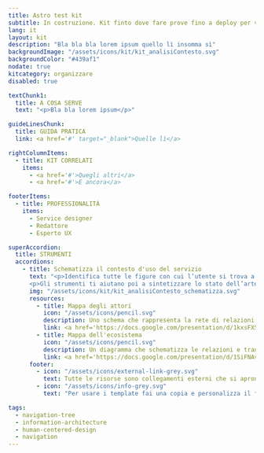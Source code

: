 ```yaml
---
title: Astro test kit
subtitle: In costruzione. Kit finto dove fare prove fino a deploy per vedere sia tutto apposto
lang: it
layout: kit
description: "Bla bla bla lorem ipsum quello lì insomma sì"
backgroundImage: "/assets/icons/kit/kit_analisiContesto.svg"
backgroundColor: "#439af1"
nodate: true
kitcategory: organizzare
disabled: true

textChunk1:
  title: A COSA SERVE
  text: "<p>Bla bla lorem ipsum</p>"

guideLinesChunk:
  title: GUIDA PRATICA
  link: <a href='#' target="_blank">Quelle lì</a>

rightColumnItems:
  - title: KIT CORRELATI
    items:
      - <a href='#'>Quegli altri</a>
      - <a href='#'>E ancora</a>

footerItems:
  - title: PROFESSIONALITÀ
    items:
      - Service designer
      - Redattore
      - Esperto UX

superAccordion:
  title: STRUMENTI
  accordions:
    - title: Schematizza il contesto d'uso del servizio
      text: "<p>Identifica tutte le figure con cui l’utente si trova a interagire in prima persona, ma anche quelle che, dietro le quinte, consentono l’erogazione del servizio: in questo modo potrai comprendere come il ruolo dei diversi attori ha un impatto sia sul progetto che sull'utente/cittadino.</p>
      <p>Gli strumenti ti aiutano poi a sintetizzare lo stato dell’arte del servizio e approfondire la comprensione dei processi e infrastrutture che lo compongono, schematizzando le transazioni che avvengono tra gli diversi attori e touchpoint coinvolti, anche mettendo in evidenza eventuali inefficienze del sistema.</p>"
      img: "/assets/icons/kit/kit_analisiContesto_schematizza.svg"
      resources:
        - title: Mappa degli attori
          icon: "/assets/icons/pencil.svg"
          description: Uno schema che rappresenta la rete di relazioni tra l’utente e gli altri attori del contesto
          link: <a href='https://docs.google.com/presentation/d/1kxsFXSesX2kCOR1L3SbPfYqFInFhf_A7RW3_2xZ943o/edit?usp=sharing' aria-label="Vai alla risorsa (link esterno)" target="_blank">Vai alla risorsa</a>
        - title: Mappa dell'ecosistema
          icon: "/assets/icons/pencil.svg"
          description: Un diagramma che schematizza le relazioni e transazioni tra gli elementi coinvolti nel servizio pubblico
          link: <a href='https://docs.google.com/presentation/d/1SiFNAvLJPPO86DgvkPB1I8W7gWHmBnE5CNJTM9JSSEM/edit?usp=sharing' aria-label="Vai alla risorsa (link esterno)" target="_blank">Vai alla risorsa</a>
      footer:
        - icon: "/assets/icons/external-link-grey.svg"
          text: Tutte le risorse sono collegamenti esterni che si aprono in una nuova finestra.
        - icon: "/assets/icons/info-grey.svg"
          text: "Per usare i template fai una copia e personalizza il file: trovi le istruzioni nella prima pagina della risorsa."

tags:
  - navigation-tree
  - information-architecture
  - human-centered-design
  - navigation
---
```

